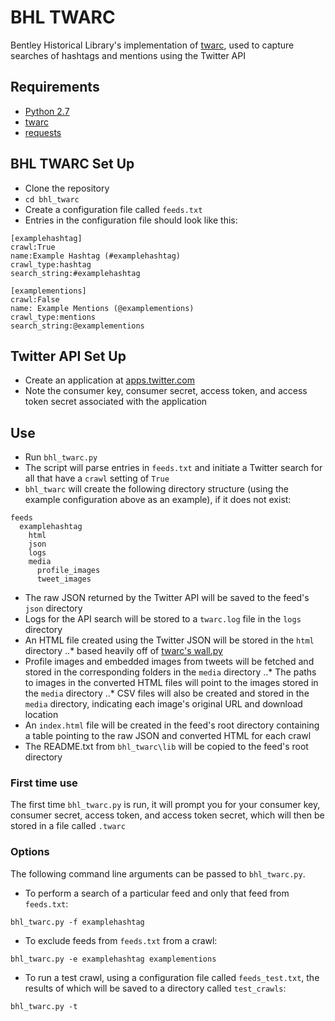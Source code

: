 # BHL TWARC
Bentley Historical Library's implementation of [twarc](https://github.com/edsu/twarc), used to capture searches of hashtags and mentions using the Twitter API

## Requirements
* [Python 2.7](https://www.python.org/)
* [twarc](https://github.com/edsu/twarc)
* [requests](http://docs.python-requests.org/en/master/)

## BHL TWARC Set Up
* Clone the repository
* `cd bhl_twarc`
* Create a configuration file called `feeds.txt`
* Entries in the configuration file should look like this:
```
[examplehashtag]
crawl:True
name:Example Hashtag (#examplehashtag)
crawl_type:hashtag
search_string:#examplehashtag

[examplementions]
crawl:False
name: Example Mentions (@examplementions)
crawl_type:mentions
search_string:@examplementions
```

## Twitter API Set Up
* Create an application at [apps.twitter.com](http://apps.twitter.com)
* Note the consumer key, consumer secret, access token, and access token secret associated with the application

## Use
* Run `bhl_twarc.py`
* The script will parse entries in `feeds.txt` and initiate a Twitter search for all that have a `crawl` setting of `True`
* `bhl_twarc` will create the following directory structure (using the example configuration above as an example), if it does not exist:
```
feeds
  examplehashtag
    html
    json
    logs
    media
      profile_images
      tweet_images
```

* The raw JSON returned by the Twitter API will be saved to the feed's `json` directory
* Logs for the API search will be stored to a `twarc.log` file in the `logs` directory
* An HTML file created using the Twitter JSON will be stored in the `html` directory 
..* based heavily off of [twarc's wall.py](https://github.com/edsu/twarc/blob/master/utils/wall.py)
* Profile images and embedded images from tweets will be fetched and stored in the corresponding folders in the `media` directory
..* The paths to images in the converted HTML files will point to the images stored in the `media` directory
..* CSV files will also be created and stored in the `media` directory, indicating each image's original URL and download location
* An `index.html` file will be created in the feed's root directory containing a table pointing to the raw JSON and converted HTML for each crawl
* The README.txt from `bhl_twarc\lib` will be copied to the feed's root directory


### First time use
The first time `bhl_twarc.py` is run, it will prompt you for your consumer key, consumer secret, access token, and access token secret, which will then be stored in a file called `.twarc`

### Options
The following command line arguments can be passed to `bhl_twarc.py`. 
* To perform a search of a particular feed and only that feed from `feeds.txt`:
```
bhl_twarc.py -f examplehashtag
```

* To exclude feeds from `feeds.txt` from a crawl:
```
bhl_twarc.py -e examplehashtag examplementions
```

* To run a test crawl, using a configuration file called `feeds_test.txt`, the results of which will be saved to a directory called `test_crawls`:
```
bhl_twarc.py -t
```
